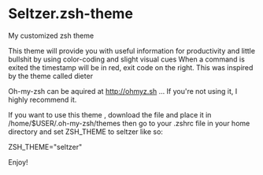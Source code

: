 # Seltzer.zsh-theme

My customized zsh theme

This theme will provide you with useful information for productivity and little
bullshit by using color-coding and slight visual cues 
When a command is exited the timestamp will be in red, exit code
on the right. This was inspired by the theme called dieter

Oh-my-zsh can be aquired at http://ohmyz.sh ... If you're not using it, I highly recommend it.

If you want to use this theme , download the file and place it in /home/$USER/.oh-my-zsh/themes then go to your .zshrc file in your home directory and set ZSH_THEME to seltzer like so:

ZSH_THEME="seltzer"

Enjoy!
